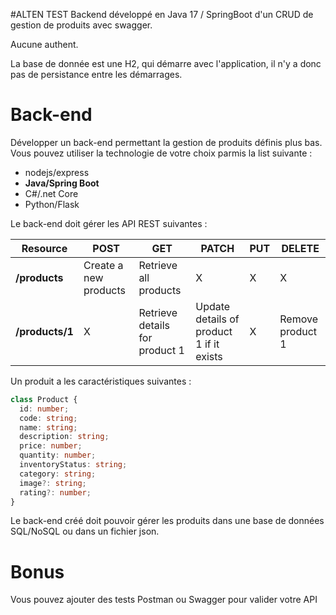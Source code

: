 #ALTEN TEST
Backend développé en Java 17 / SpringBoot d'un CRUD de gestion de produits avec swagger.

Aucune authent.

La base de donnée est une H2, qui démarre avec l'application, il n'y a donc pas de persistance entre les démarrages.

# Back-end

Développer un back-end permettant la gestion de produits définis plus bas. Vous pouvez utiliser la technologie de votre choix parmis la list suivante :

- nodejs/express
- **Java/Spring Boot**
- C#/.net Core
- Python/Flask

Le back-end doit gérer les API REST suivantes : 

| Resource           | POST                  | GET                            | PATCH                                    | PUT | DELETE           |
| ------------------ | --------------------- | ------------------------------ | ---------------------------------------- | --- | ---------------- |
| **/products**      | Create a new products | Retrieve all products          | X                                        | X   |     X            |
| **/products/1**    | X                     | Retrieve details for product 1 | Update details of product 1 if it exists | X   | Remove product 1 |

Un produit a les caractéristiques suivantes : 

``` typescript
class Product {
  id: number;
  code: string;
  name: string;
  description: string;
  price: number;
  quantity: number;
  inventoryStatus: string;
  category: string;
  image?: string;
  rating?: number;
}
```

Le back-end créé doit pouvoir gérer les produits dans une base de données SQL/NoSQL ou dans un fichier json.

# Bonus

Vous pouvez ajouter des tests Postman ou Swagger pour valider votre API